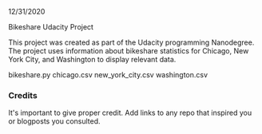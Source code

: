 12/31/2020

Bikeshare Udacity Project

This project was created as part of the Udacity programming Nanodegree. The project uses information about bikeshare statistics for Chicago, New York City, and Washington to display relevant data.

bikeshare.py
chicago.csv
new_york_city.csv
washington.csv

### Credits
It's important to give proper credit. Add links to any repo that inspired you or blogposts you consulted.
